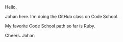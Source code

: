 Hello.

Johan here. I'm doing the GitHub class on Code School.

My favorite Code School path so far is Ruby.

Cheers.
Johan

